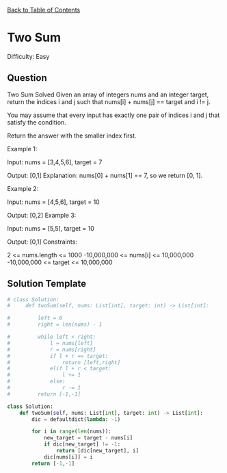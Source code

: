 [Back to Table of Contents](../README.md)

# Two Sum
Difficulty: Easy

## Question
Two Sum
Solved 
Given an array of integers nums and an integer target, return the indices i and j such that nums[i] + nums[j] == target and i != j.

You may assume that every input has exactly one pair of indices i and j that satisfy the condition.

Return the answer with the smaller index first.

Example 1:

Input: 
nums = [3,4,5,6], target = 7

Output: [0,1]
Explanation: nums[0] + nums[1] == 7, so we return [0, 1].

Example 2:

Input: nums = [4,5,6], target = 10

Output: [0,2]
Example 3:

Input: nums = [5,5], target = 10

Output: [0,1]
Constraints:

2 <= nums.length <= 1000
-10,000,000 <= nums[i] <= 10,000,000
-10,000,000 <= target <= 10,000,000

## Solution Template
```python
# class Solution:
#     def twoSum(self, nums: List[int], target: int) -> List[int]:

#         left = 0
#         right = len(nums) - 1

#         while left < right:
#             l = nums[left]
#             r = nums[right]
#             if l + r == target:
#                 return [left,right]
#             elif l + r < target:
#                 l += 1
#             else:
#                 r -= 1
#         return [-1,-1]

class Solution:
    def twoSum(self, nums: List[int], target: int) -> List[int]:
        dic = defaultdict(lambda: -1)

        for i in range(len(nums)):
            new_target = target - nums[i]
            if dic[new_target] != -1:
                return [dic[new_target], i]
            dic[nums[i]] = i
        return [-1,-1]
```
